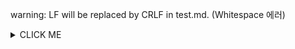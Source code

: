 warning: LF will be replaced by CRLF in test.md. (Whitespace 에러)

<details><summary>CLICK ME</summary>

for windowns
```
git config --global core.autocrlf true
```

for linux or mac
```
git config --global core.autocrlf true input
```

에러 메시지만 끌 경우
```
git config --global core.safecrlf false
```

REF. https://blog.jaeyoon.io/2018/01/git-crlf.html

</details>
